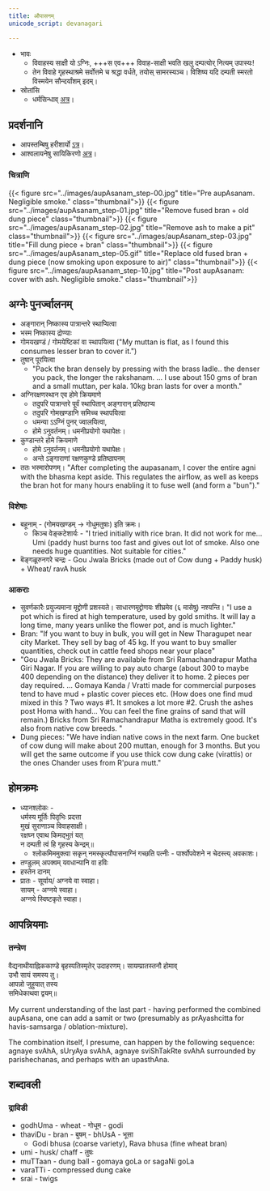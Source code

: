 ```yaml
---
title: औपासनम्
unicode_script: devanagari

---
```


- भावः
  - विवाहस्य साक्षी यो ऽग्निः, +++स एव+++ विवाह-साक्षी भवति खलु दम्पत्योर् नित्यम् उपास्यः!
  - तेन विवाहे गृहस्थाश्रमे सर्वोत्तमे च श्रद्धा वर्धते, तयोस् सामरस्यञ्च। विशिष्य यदि दम्पती स्मरतो विस्मयेन सौन्दर्यांशम् इदम्।
- स्रोतांसि
  - धर्मसिन्धाव् [अत्र](https://archive.org/details/DHARMASINDHU/page/n253)।

## प्रदर्शनानि
- आपस्तम्बिषु हरीशार्यो [ऽत्र](https://www.youtube.com/watch?v=pkRYT-iTi2c&list=PL63uIhJxWbgj98sDeWHQJmrKvBcirnf_9&index=7&t=0s)।
- आश्वलायनेषु सायिकिरणो [अत्र](https://www.youtube.com/watch?v=Lkv8rZBOhtE&list=PL63uIhJxWbgj98sDeWHQJmrKvBcirnf_9&index=10)।

### चित्राणि
{{< figure src="../images/aupAsanam_step-00.jpg" title="Pre aupAsanam. Negligible smoke." class="thumbnail">}}
{{< figure src="../images/aupAsanam_step-01.jpg" title="Remove fused bran + old dung piece"  class="thumbnail">}}
{{< figure src="../images/aupAsanam_step-02.jpg" title="Remove ash to make a pit"  class="thumbnail">}}
{{< figure src="../images/aupAsanam_step-03.jpg" title="Fill dung piece + bran"  class="thumbnail">}}
{{< figure src="../images/aupAsanam_step-05.gif" title="Replace old fused bran + dung piece (now smoking upon exposure to air)"  class="thumbnail">}}
{{< figure src="../images/aupAsanam_step-10.jpg" title="Post aupAsanam: cover with ash. Negligible smoke."  class="thumbnail">}}

## अग्नेः पुनर्ज्वालनम्
- अङ्गारान् निष्कास्य पात्रान्तरे स्थाप्यित्वा
- भस्म निष्कास्य द्रोण्याः
- गोमयखण्डं / गोमयेष्टिकां वा स्थापयित्वा ("My muttan is flat, as I found this consumes lesser bran to cover it.")
- तुषान् पूरयित्वा
    - "Pack the bran densely by pressing with the brass ladle.. the denser you pack, the longer the rakshanam. ... I use about 150 gms of bran and a small muttan, per kala. 10kg bran lasts for over a month."
- अग्निरक्षणस्थान एव होमे क्रियमाणे
    - तदुपरि पात्रान्तरे पूर्वं स्थापितान् अङ्गारान् प्रतिष्ठाप्य
    - तदुपरि गोमखण्डानि समिच्च स्थापयित्वा
    - धमन्या ऽऽग्निं पुनर् ज्वालयित्वा,
    - होमे ऽनुवर्तनम्। धमनीप्रयोगो यथापेक्षः।
- कुण्डान्तरे होमे क्रियमाणे
    - होमे ऽनुवर्तनम्। धमनीप्रयोगो यथापेक्षः।
    - अन्ते ऽङ्गाराणां रक्षणकुण्डे प्रतिष्ठापनम्
- ततः भस्मारोपणम्। "After completing the aupasanam, I cover the entire agni with the bhasma kept aside. This regulates the airflow, as well as keeps the bran hot for many hours enabling it to fuse well (and form a "bun")."

### विशेषाः
- बहूनाम् - (गोमयखण्डम् -> गोधुमतुषाः) इति क्रमः।
    - किञ्च वेङ्कटेशार्यः - "I tried initially with rice bran.  It did not work for me... Umi (paddy hust burns too fast and gives out lot of smoke. Also one needs huge quantities. Not suitable for cities."
- बॆङ्गळूरुनगरे चन्द्रः - Gou Jwala Bricks (made out of Cow dung + Paddy husk) + Wheat/ ravA husk

### आकराः
- सुवर्णकारैः प्रयुज्यमाना मृद्द्रोणी प्रशस्यते। साधारणमृद्द्रोणयः शीघ्रमेव (६ मासेषु) नश्यन्ति। "I use a pot which is fired at high temperature, used by gold smiths. It will lay a long time, many years unlike the flower pot, and is much lighter."
- Bran: "If you want to buy in bulk, you will get in New Tharagupet near city Market. They sell by bag of 45 kg. If you want to buy smaller quantities, check out in cattle feed shops near your place"
- "Gou Jwala Bricks: They are available from Sri Ramachandrapur Matha Giri Nagar. If you are willing to pay auto charge (about 300 to maybe 400 depending on the distance) they deliver it to home. 2 pieces per day required. ... Gomaya Kanda / Vratti made for commercial purposes tend to have mud + plastic cover pieces etc. (How does one find mud mixed in this ? Two ways #1. It smokes a lot more #2. Crush the ashes post Homa with hand... You can feel the fine grains of sand that will remain.) Bricks from Sri Ramachandrapur Matha is extremely good. It's also from native cow breeds. "
- Dung pieces: "We have indian native cows in the next farm. One bucket of cow dung will make about 200 muttan, enough for 3 months. But you will get the same outcome if you use thick cow dung cake (virattis) or the ones Chander uses from R'pura mutt."

## होमक्रमः
- ध्यानश्लोकः -  
धर्मस्य मूर्तिः पितृभिः प्रदत्ता  
मुखं सुराणाञ्च विवाहसाक्षी।  
रक्षघ्न एवाथ किमद्भुतं यत्  
न दम्पती त्वं हि गृहस्य केन्द्रम्॥
  - श्लोकमिममुक्त्वा सकृन् नमस्कृत्यौपासनाग्निं गच्छति पत्नीः - पार्श्वोपवेशने न चेदस्त्य् अवकाशः।
- तण्डुलम् अपक्वम् यवधान्यानि वा हविः
- हस्तेन दानम्
- प्रातः - सूर्याय/ अग्नये वा स्वाहा।  
सायम् - अग्नये स्वाहा।  
अग्नये स्विष्टकृते स्वाहा।

## आपन्नियमाः
### तन्त्रेण
वैद्यनाथीयाह्निककाण्डे बृहस्पतिस्मृतेर् उदाहरणम्।
सायम्प्रातस्तनौ होमाव्  
उभौ सायं समस्य तु।  
आपन्नो जुहुयात् तस्य  
समिधेकाथवा द्वयम्॥

My current understanding of the last part - having performed the combined aupAsana, one can add a samit or two (presumably as prAyashcitta for havis-samsarga / oblation-mixture).

The combination itself, I presume, can happen by the following sequence: agnaye svAhA, sUryAya svAhA, agnaye sviShTakRte svAhA surrounded by parishechanas, and perhaps with an upasthAna.

## शब्दावली
### द्राविडी
- godhUma - wheat - गोधूम - godi
- thaviDu - bran - बुषम् - bhUsA - भूसा
    - Godi bhusa (coarse variety), Rava bhusa (fine wheat  bran)
- umi - husk/ chaff - तुषः 
- muTTaan - dung ball - gomaya goLa or sagaNi goLa
- varaTTi - compressed dung cake
- srai - twigs
